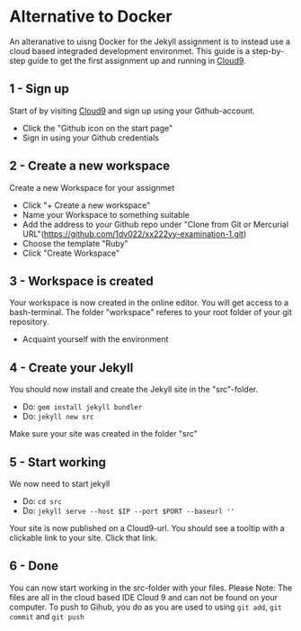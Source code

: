 # Alternative to Docker
An alteranative to uisng Docker for the Jekyll assignment is to instead use a cloud based integraded development environmet. This guide is a step-by-step guide to get the first assignment up and running in [Cloud9](https://c9.io).

## 1 - Sign up
Start of by visiting [Cloud9](https://c9.io) and sign up using your Github-account.

- Click the "Github icon on the start page"
- Sign in using your Github credentials

## 2 - Create a new workspace
Create a new Workspace for your assignmet

- Click "+ Create a new workspace"
- Name your Workspace to something suitable
- Add the address to your Github repo under "Clone from Git or Mercurial URL"(https://github.com/1dv022/xx222yy-examination-1.git)
- Choose the template "Ruby"
- Click "Create Workspace"

## 3 - Workspace is created
Your workspace is now created in the online editor. You will get access to a bash-terminal. The folder "workspace" referes to your root folder of your git repository. 

- Acquaint yourself with the environment

## 4 - Create your Jekyll
You should now install and create the Jekyll site in the "src"-folder. 

- Do: `gem install jekyll bundler`
- Do: `jekyll new src`

Make sure your site was created in the folder "src"

## 5 - Start working
We now need to start jekyll

- Do: `cd src`
- Do: `jekyll serve --host $IP --port $PORT --baseurl ''`

Your site is now published on a Cloud9-url. You should see a tooltip with a clickable link to your site. Click that link.

## 6 - Done
You can now start working in the src-folder with your files. Please Note: The files are all in the cloud based IDE Cloud 9 and can not be found on your computer. To push to Gihub, you do as you are used to using `git add`, `git commit` and `git push`